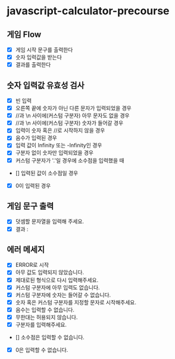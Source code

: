 # javascript-calculator-precourse

## 게임 Flow

- [x] 게임 시작 문구를 출력한다
- [x] 숫자 입력값을 받는다
- [x] 결과를 출력한다

## 숫자 입력값 유효성 검사

- [x] 빈 입력
- [x] 오른쪽 끝에 숫자가 아닌 다른 문자가 입력되었을 경우
- [x] //과 \n 사이에(커스텀 구분자) 아무 문자도 없을 경우
- [x] //과 \n 사이에(커스텀 구분자) 숫자가 들어갈 경우
- [x] 입력이 숫자 혹은 //로 시작하지 않을 경우
- [x] 음수가 입력된 경우
- [x] 입력 값이 Infinity 또는 -Infinity인 경우
- [x] 구분자 없이 숫자만 입력되었을 경우
- [x] 커스텀 구분자가 '.'일 경우에 소수점을 입력했을 때
- [] 입력된 값이 소수점일 경우
- [x] 0이 입력된 경우

## 게임 문구 출력

- [x] 덧셈할 문자열을 입력해 주세요.
- [x] 결과 :

## 에러 메세지

- [x] ERROR로 시작
- [x] 아무 값도 입력되지 않았습니다.
- [x] 제대로된 형식으로 다시 입력해주세요.
- [x] 커스텀 구분자에 아무 입력도 없습니다.
- [x] 커스텀 구분자에 숫자는 들어갈 수 없습니다.
- [x] 숫자 혹은 커스텀 구분자를 지정할 문자로 시작해주세요.
- [x] 음수는 입력할 수 없습니다.
- [x] 무한대는 허용되지 않습니다.
- [x] 구분자를 입력해주세요.
- [] 소수점은 입력할 수 없습니다.
- [x] 0은 입력할 수 없습니다.
